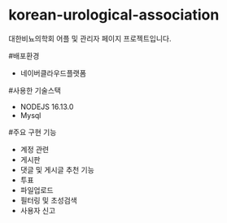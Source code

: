# korean-urological-association
대한비뇨의학회 어플 및 관리자 페이지 프로젝트입니다.

#배포환경
 - 네이버클라우드플랫폼
 
#사용한 기술스택
 - NODEJS 16.13.0
 - Mysql
 
#주요 구현 기능
 - 계정 관련
 - 게시판
 - 댓글 및 게시글 추천 기능
 - 투표
 - 파일업로드
 - 필터링 및 초성검색
 - 사용자 신고
 
 
 

